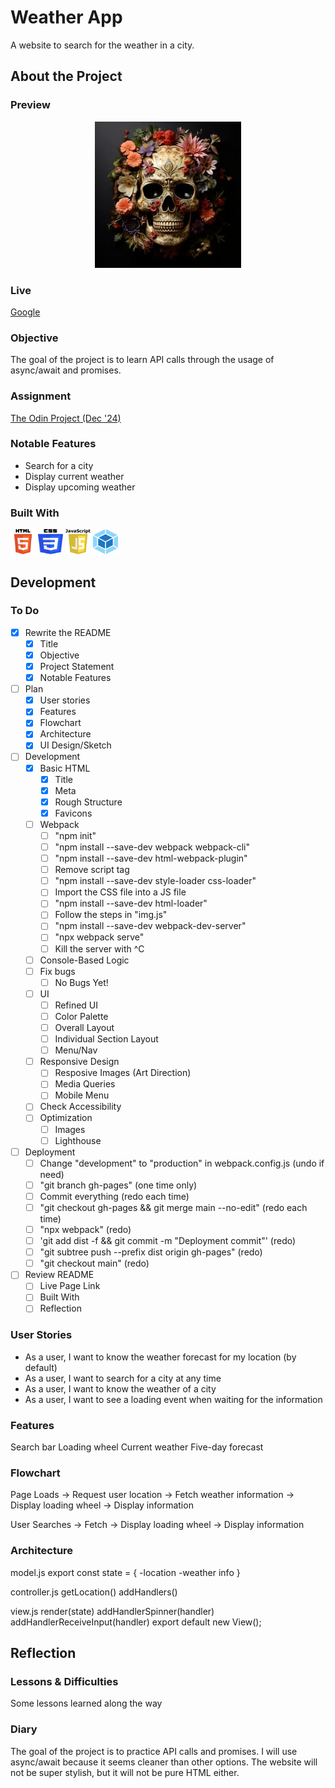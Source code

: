 # Weather App

A website to search for the weather in a city.

## About the Project

### Preview

<div align='center'>
    <img src='./README/project-preview.jpg'>
</div>

### Live

<a href='http://google.com/'>Google</a>

### Objective

The goal of the project is to learn API calls through the usage of async/await and promises.

### Assignment

[The Odin Project (Dec '24)](https://www.theodinproject.com/lessons/javascript-webpack)

### Notable Features

- Search for a city
- Display current weather
- Display upcoming weather

### Built With

<img src='./README/html5-logo.svg' style='width:40px; height: 40px' >
<img src='./README/css3-logo.svg' style='width:40px; height: 40px' >
<img src='./README/javascript-logo.svg' style='width:40px; height: 40px' >
<img src='./README/webpack-logo.svg' style='width:40px; height: 40px' >

## Development

### To Do

- [x] Rewrite the README
  - [x] Title
  - [x] Objective
  - [x] Project Statement
  - [x] Notable Features
- [ ] Plan
  - [x] User stories
  - [x] Features
  - [x] Flowchart
  - [x] Architecture
  - [x] UI Design/Sketch
- [ ] Development
  - [x] Basic HTML
    - [x] Title
    - [x] Meta
    - [x] Rough Structure
    - [x] Favicons
  - [ ] Webpack
    - [ ] "npm init"
    - [ ] "npm install --save-dev webpack webpack-cli"
    - [ ] "npm install --save-dev html-webpack-plugin"
    - [ ] Remove script tag
    - [ ] "npm install --save-dev style-loader css-loader"
    - [ ] Import the CSS file into a JS file
    - [ ] "npm install --save-dev html-loader"
    - [ ] Follow the steps in "img.js"
    - [ ] "npm install --save-dev webpack-dev-server"
    - [ ] "npx webpack serve"
    - [ ] Kill the server with ^C
  - [ ] Console-Based Logic
  - [ ] Fix bugs
    - [ ] No Bugs Yet!
  - [ ] UI
    - [ ] Refined UI
    - [ ] Color Palette
    - [ ] Overall Layout
    - [ ] Individual Section Layout
    - [ ] Menu/Nav
  - [ ] Responsive Design
    - [ ] Resposive Images (Art Direction)
    - [ ] Media Queries
    - [ ] Mobile Menu
  - [ ] Check Accessibility
  - [ ] Optimization
    - [ ] Images
    - [ ] Lighthouse
- [ ] Deployment
  - [ ] Change "development" to "production" in webpack.config.js (undo if need)
  - [ ] "git branch gh-pages" (one time only)
  - [ ] Commit everything (redo each time)
  - [ ] "git checkout gh-pages && git merge main --no-edit" (redo each time)
  - [ ] "npx webpack" (redo)
  - [ ] 'git add dist -f && git commit -m "Deployment commit"' (redo)
  - [ ] "git subtree push --prefix dist origin gh-pages" (redo)
  - [ ] "git checkout main" (redo)
- [ ] Review README
  - [ ] Live Page Link
  - [ ] Built With
  - [ ] Reflection

### User Stories

- As a user, I want to know the weather forecast for my location (by default)
- As a user, I want to search for a city at any time
- As a user, I want to know the weather of a city
- As a user, I want to see a loading event when waiting for the information

### Features

Search bar
Loading wheel
Current weather
Five-day forecast

### Flowchart

Page Loads -> Request user location -> Fetch weather information
-> Display loading wheel -> Display information

User Searches -> Fetch -> Display loading wheel -> Display information

### Architecture

model.js
export const state = {
-location
-weather info
}

controller.js
getLocation()
addHandlers()

view.js
render(state)
addHandlerSpinner(handler)
addHandlerReceiveInput(handler)
export default new View();

## Reflection

### Lessons & Difficulties

Some lessons learned along the way

### Diary

The goal of the project is to practice API calls and promises. I will use async/await because it seems cleaner than other options. The website will not be super stylish, but it will not be pure HTML either.
